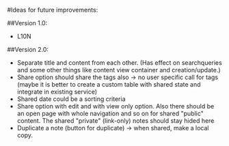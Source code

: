 #Ideas for future improvements:

##Version 1.0:
* L10N

##Version 2.0:
* Separate title and content from each other. (Has effect on searchqueries and some other things like content view container and creation/update.)
* Share option should share the tags also -> no user specific call for tags (maybe it is better to create a custom table with shared state and integrate in existing service)
* Shared date could be a sorting criteria
* Share option with edit and with view only option. Also there should be an open page with whole navigation and so on for shared "public" content. The shared "private" (link-only) notes should stay hided here
* Duplicate a note (button for duplicate) -> when shared, make a local copy.
